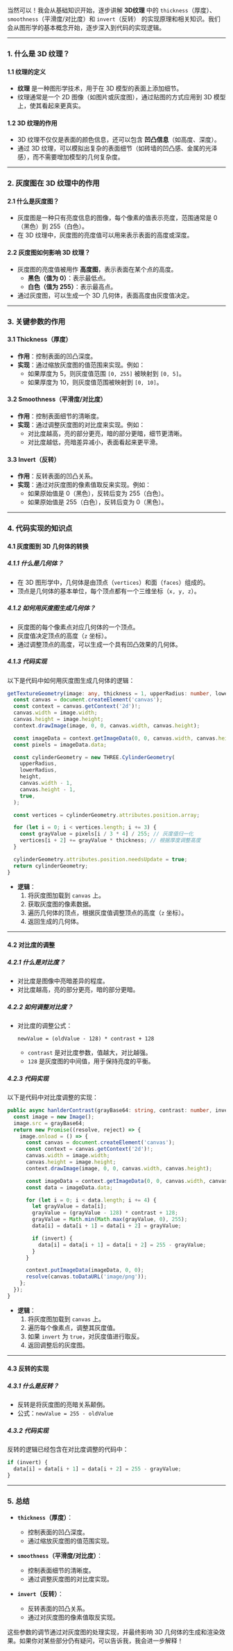 当然可以！我会从基础知识开始，逐步讲解 **3D纹理** 中的 `thickness`（厚度）、`smoothness`（平滑度/对比度）和 `invert`（反转） 的实现原理和相关知识。我们会从图形学的基本概念开始，逐步深入到代码的实现逻辑。

---

### **1. 什么是 3D 纹理？**

#### **1.1 纹理的定义**
- **纹理** 是一种图形学技术，用于在 3D 模型的表面上添加细节。
- 纹理通常是一个 2D 图像（如图片或灰度图），通过贴图的方式应用到 3D 模型上，使其看起来更真实。

#### **1.2 3D 纹理的作用**
- 3D 纹理不仅仅是表面的颜色信息，还可以包含 **凹凸信息**（如高度、深度）。
- 通过 3D 纹理，可以模拟出复杂的表面细节（如砖墙的凹凸感、金属的光泽感），而不需要增加模型的几何复杂度。

---

### **2. 灰度图在 3D 纹理中的作用**

#### **2.1 什么是灰度图？**
- 灰度图是一种只有亮度信息的图像，每个像素的值表示亮度，范围通常是 0（黑色）到 255（白色）。
- 在 3D 纹理中，灰度图的亮度值可以用来表示表面的高度或深度。

#### **2.2 灰度图如何影响 3D 纹理？**
- 灰度图的亮度值被用作 **高度图**，表示表面在某个点的高度。
  - **黑色（值为 0）**：表示最低点。
  - **白色（值为 255）**：表示最高点。
- 通过灰度图，可以生成一个 3D 几何体，表面高度由灰度值决定。

---

### **3. 关键参数的作用**

#### **3.1 Thickness（厚度）**
- **作用**：控制表面的凹凸深度。
- **实现**：通过缩放灰度图的值范围来实现。例如：
  - 如果厚度为 5，则灰度值范围 `[0, 255]` 被映射到 `[0, 5]`。
  - 如果厚度为 10，则灰度值范围被映射到 `[0, 10]`。

#### **3.2 Smoothness（平滑度/对比度）**
- **作用**：控制表面细节的清晰度。
- **实现**：通过调整灰度图的对比度来实现。例如：
  - 对比度越高，亮的部分更亮，暗的部分更暗，细节更清晰。
  - 对比度越低，亮暗差异减小，表面看起来更平滑。

#### **3.3 Invert（反转）**
- **作用**：反转表面的凹凸关系。
- **实现**：通过对灰度图的像素值取反来实现。例如：
  - 如果原始值是 0（黑色），反转后变为 255（白色）。
  - 如果原始值是 255（白色），反转后变为 0（黑色）。

---

### **4. 代码实现的知识点**

#### **4.1 灰度图到 3D 几何体的转换**

##### **4.1.1 什么是几何体？**
- 在 3D 图形学中，几何体是由顶点（`vertices`）和面（`faces`）组成的。
- 顶点是几何体的基本单位，每个顶点都有一个三维坐标（`x, y, z`）。

##### **4.1.2 如何用灰度图生成几何体？**
- 灰度图的每个像素点对应几何体的一个顶点。
- 灰度值决定顶点的高度（`z` 坐标）。
- 通过调整顶点的高度，可以生成一个具有凹凸效果的几何体。

##### **4.1.3 代码实现**
以下是代码中如何用灰度图生成几何体的逻辑：
```typescript
getTextureGeometry(image: any, thickness = 1, upperRadius: number, lowerRadius: number, height: number) {
  const canvas = document.createElement('canvas');
  const context = canvas.getContext('2d')!;
  canvas.width = image.width;
  canvas.height = image.height;
  context.drawImage(image, 0, 0, canvas.width, canvas.height);

  const imageData = context.getImageData(0, 0, canvas.width, canvas.height);
  const pixels = imageData.data;

  const cylinderGeometry = new THREE.CylinderGeometry(
    upperRadius,
    lowerRadius,
    height,
    canvas.width - 1,
    canvas.height - 1,
    true,
  );

  const vertices = cylinderGeometry.attributes.position.array;

  for (let i = 0; i < vertices.length; i += 3) {
    const grayValue = pixels[i / 3 * 4] / 255; // 灰度值归一化
    vertices[i + 2] += grayValue * thickness; // 根据厚度调整高度
  }

  cylinderGeometry.attributes.position.needsUpdate = true;
  return cylinderGeometry;
}
```

- **逻辑**：
  1. 将灰度图加载到 `canvas` 上。
  2. 获取灰度图的像素数据。
  3. 遍历几何体的顶点，根据灰度值调整顶点的高度（`z` 坐标）。
  4. 返回生成的几何体。

---

#### **4.2 对比度的调整**

##### **4.2.1 什么是对比度？**
- 对比度是图像中亮暗差异的程度。
- 对比度越高，亮的部分更亮，暗的部分更暗。

##### **4.2.2 如何调整对比度？**
- 对比度的调整公式：
  ```plaintext
  newValue = (oldValue - 128) * contrast + 128
  ```
  - `contrast` 是对比度参数，值越大，对比越强。
  - `128` 是灰度图的中间值，用于保持亮度的平衡。

##### **4.2.3 代码实现**
以下是代码中对比度调整的实现：
```typescript
public async hanlderContrast(grayBase64: string, contrast: number, invert?: boolean): Promise<string> {
  const image = new Image();
  image.src = grayBase64;
  return new Promise((resolve, reject) => {
    image.onload = () => {
      const canvas = document.createElement('canvas');
      const context = canvas.getContext('2d')!;
      canvas.width = image.width;
      canvas.height = image.height;
      context.drawImage(image, 0, 0, canvas.width, canvas.height);

      const imageData = context.getImageData(0, 0, canvas.width, canvas.height);
      const data = imageData.data;

      for (let i = 0; i < data.length; i += 4) {
        let grayValue = data[i];
        grayValue = (grayValue - 128) * contrast + 128;
        grayValue = Math.min(Math.max(grayValue, 0), 255);
        data[i] = data[i + 1] = data[i + 2] = grayValue;

        if (invert) {
          data[i] = data[i + 1] = data[i + 2] = 255 - grayValue;
        }
      }

      context.putImageData(imageData, 0, 0);
      resolve(canvas.toDataURL('image/png'));
    };
  });
}
```

- **逻辑**：
  1. 将灰度图加载到 `canvas` 上。
  2. 遍历每个像素点，调整其灰度值。
  3. 如果 `invert` 为 `true`，对灰度值进行取反。
  4. 返回调整后的灰度图。

---

#### **4.3 反转的实现**

##### **4.3.1 什么是反转？**
- 反转是将灰度图的亮暗关系颠倒。
- 公式：`newValue = 255 - oldValue`

##### **4.3.2 代码实现**
反转的逻辑已经包含在对比度调整的代码中：
```typescript
if (invert) {
  data[i] = data[i + 1] = data[i + 2] = 255 - grayValue;
}
```

---

### **5. 总结**

- **`thickness`（厚度）**：
  - 控制表面的凹凸深度。
  - 通过缩放灰度图的值范围实现。

- **`smoothness`（平滑度/对比度）**：
  - 控制表面细节的清晰度。
  - 通过调整灰度图的对比度实现。

- **`invert`（反转）**：
  - 反转表面的凹凸关系。
  - 通过对灰度图的像素值取反实现。

这些参数的调节通过对灰度图的处理实现，并最终影响 3D 几何体的生成和渲染效果。如果你对某些部分仍有疑问，可以告诉我，我会进一步解释！
